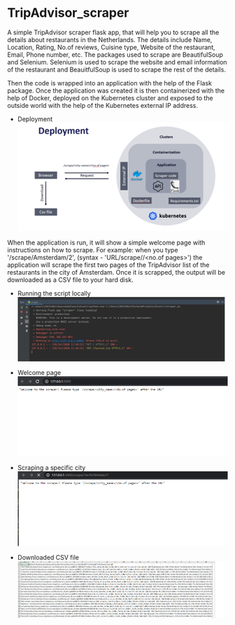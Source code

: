 # TripAdvisor_scraper

A simple TripAdvisor scraper flask app, that will help you to scrape all the details about restaurants in the Netherlands. The details include Name, Location, Rating, No.of reviews, Cuisine type, Website of the restaurant, Email, Phone number, etc. The packages used to scrape are BeautifulSoup and Selenium. Selenium is used to scrape the website and email information of the restaurant and BeauitfulSoup is used to scrape the rest of the details.

Then the code is wrapped into an application with the help of the Flask package. Once the application was created it is then containerized with the help of Docker, deployed on the Kubernetes cluster and exposed to the outside world with the help of the Kubernetes external IP address.

- Deployment
![](Images/5.PNG)

When the application is run, it will show a simple welcome page with instructions on how to scrape. For example: when you type '/scrape/Amsterdam/2', (syntax - 'URL/scrape//<no.of pages>') the application will scrape the first two pages of the TripAdvisor list of the restaurants in the city of Amsterdam. Once it is scrapped, the output will be downloaded as a CSV file to your hard disk.

- Running the script locally
![](Images/1.PNG)

- Welcome page 
![](Images/2.PNG)

- Scraping a specific city
![](Images/3.PNG)

- Downloaded CSV file
![](Images/4.PNG)
